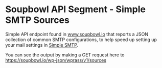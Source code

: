 # Soupbowl API Segment - Simple SMTP Sources
Simple API endpoint found in www.soupbowl.io that reports a JSON collection of common SMTP configurations, to help speed up setting up your mail settings in [Simple SMTP][wpsmtp].

You can see the output by making a GET request here to https://soupbowl.io/wp-json/wprass/v1/sources

[wpsmtp]: https://wordpress.org/plugins/simple-smtp/
[ghsmtp]: https://github.com/soup-bowl/wp-simple-smtp
